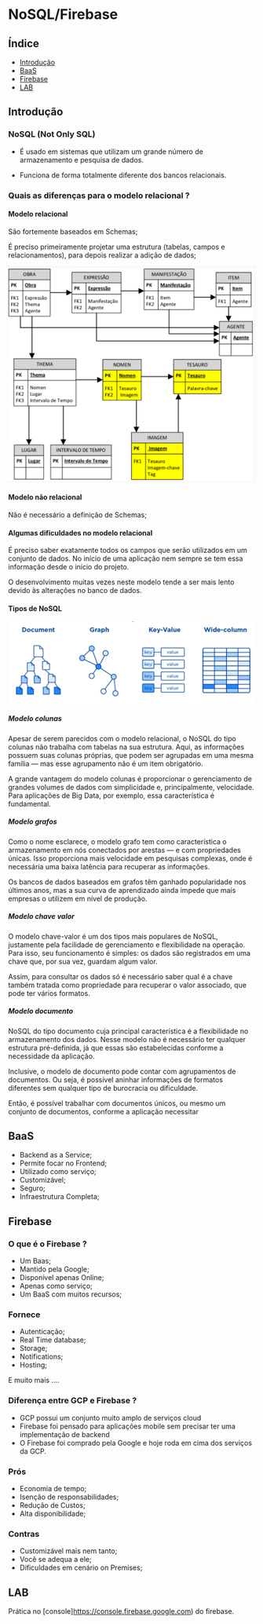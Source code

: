 # NoSQL/Firebase

## Índice

* [Introdução](#introdução)
* [BaaS](#baas)
* [Firebase](#firebase)
* [LAB](#lab)

## Introdução

### NoSQL (Not Only SQL)

* É usado em sistemas que utilizam um grande número de armazenamento e pesquisa de dados.

* Funciona de forma totalmente diferente dos bancos relacionais.


### Quais as diferenças para o modelo relacional ?

#### Modelo relacional

São fortemente baseados em Schemas;

É preciso primeiramente projetar uma estrutura (tabelas, campos e relacionamentos), para depois realizar a adição de dados;

![](./images/modelo-relacional.png)


#### Modelo não relacional

Não é necessário a definição de Schemas;


#### Algumas dificuldades no modelo relacional

É preciso saber exatamente todos os campos que serão utilizados em um conjunto de dados. No início de uma aplicação nem sempre se tem essa informação desde o início do projeto.

O desenvolvimento muitas vezes neste modelo tende a ser mais lento devido às alterações no banco de dados.


#### Tipos de NoSQL

![](./images/tipos-nosql.png)


##### Modelo colunas

Apesar de serem parecidos com o modelo relacional, o NoSQL do tipo colunas não trabalha com tabelas na sua estrutura. Aqui, as informações possuem suas colunas próprias, que podem ser agrupadas em uma mesma família — mas esse agrupamento não é um item obrigatório.

A grande vantagem do modelo colunas é proporcionar o gerenciamento de grandes volumes de dados com simplicidade e, principalmente, velocidade. Para aplicações de Big Data, por exemplo, essa característica é fundamental.

##### Modelo grafos

Como o nome esclarece, o modelo grafo tem como característica o armazenamento em nós conectados por arestas — e com propriedades únicas. Isso proporciona mais velocidade em pesquisas complexas, onde é necessária uma baixa latência para recuperar as informações.

Os bancos de dados baseados em grafos têm ganhado popularidade nos últimos anos, mas a sua curva de aprendizado ainda impede que mais empresas o utilizem em nível de produção.

##### Modelo chave valor

O modelo chave-valor é um dos tipos mais populares de NoSQL, justamente pela facilidade de gerenciamento e flexibilidade na operação. Para isso, seu funcionamento é simples: os dados são registrados em uma chave que, por sua vez, guardam algum valor.

Assim, para consultar os dados só é necessário saber qual é a chave também tratada como propriedade para recuperar o valor associado, que pode ter vários formatos.

##### Modelo documento

NoSQL do tipo documento cuja principal característica é a flexibilidade no armazenamento dos dados. Nesse modelo não é necessário ter qualquer estrutura pré-definida, já que essas são estabelecidas conforme a necessidade da aplicação.

Inclusive, o modelo de documento pode contar com agrupamentos de documentos. Ou seja, é possível aninhar informações de formatos diferentes sem qualquer tipo de burocracia ou dificuldade.

Então, é possível trabalhar com documentos únicos, ou mesmo um conjunto de documentos, conforme a aplicação necessitar

## BaaS

* Backend as a Service;
* Permite focar no Frontend;
* Utilizado como serviço;
* Customizável;
* Seguro;
* Infraestrutura Completa;

## Firebase

### O que é o Firebase ?

* Um Baas;
* Mantido pela Google;
* Disponível apenas Online;
* Apenas como serviço;
* Um BaaS com muitos recursos;

### Fornece

* Autenticação;
* Real Time database;
* Storage;
* Notifications;
* Hosting;

E muito mais ....

### Diferença entre GCP e Firebase ?

* GCP possui um conjunto muito amplo de serviços cloud
* Firebase foi pensado para aplicações mobile sem precisar ter uma implementação de backend
* O Firebase foi comprado pela Google e hoje roda em cima dos serviços da GCP.

### Prós

* Economia de tempo;
* Isenção de responsabilidades;
* Redução de Custos;
* Alta disponibilidade;

### Contras

* Customizável mais nem tanto;
* Você se adequa a ele;
* Dificuldades em cenário on Premises;

## LAB

Prática no [console]https://console.firebase.google.com) do firebase.